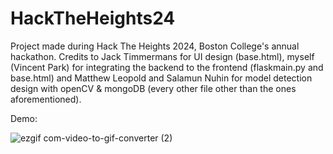 # HackTheHeights24
Project made during Hack The Heights 2024, Boston College's annual hackathon. 
Credits to Jack Timmermans for UI design (base.html), myself (Vincent Park) for integrating the backend to the frontend (flaskmain.py and base.html) and Matthew Leopold and Salamun Nuhin for model detection design with openCV & mongoDB (every other file other than the ones aforementioned).

Demo:



![ezgif com-video-to-gif-converter (2)](https://github.com/user-attachments/assets/f310fe0f-717f-41f4-9622-1cc988b77aea)

